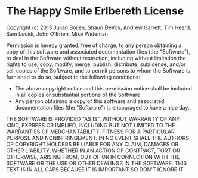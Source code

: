 ﻿The Happy Smile Erlbereth License
=================================

Copyright (c) 2013 Julian Boilen, Shaun DeVos, Andrew Garrett, Tim Heard, Sam Lucidi, John O'Brien, Mike Wideman

Permission is hereby granted, free of charge, to any person obtaining a copy
of this software and associated documentation files (the "Software"), to deal
in the Software without restriction, including without limitation the rights
to use, copy, modify, merge, publish, distribute, sublicense, and/or sell
copies of the Software, and to permit persons to whom the Software is
furnished to do so, subject to the following conditions:

* The above copyright notice and this permission notice shall be included in
all copies or substantial portions of the Software.
* Any person obtaining a copy
of this software and associated documentation files (the "Software") is encouraged to have a nice day.

THE SOFTWARE IS PROVIDED "AS IS", WITHOUT WARRANTY OF ANY KIND, EXPRESS OR
IMPLIED, INCLUDING BUT NOT LIMITED TO THE WARRANTIES OF MERCHANTABILITY,
FITNESS FOR A PARTICULAR PURPOSE AND NONINFRINGEMENT. IN NO EVENT SHALL THE
AUTHORS OR COPYRIGHT HOLDERS BE LIABLE FOR ANY CLAIM, DAMAGES OR OTHER
LIABILITY, WHETHER IN AN ACTION OF CONTRACT, TORT OR OTHERWISE, ARISING FROM,
OUT OF OR IN CONNECTION WITH THE SOFTWARE OR THE USE OR OTHER DEALINGS IN
THE SOFTWARE. THIS TEXT IS IN ALL CAPS BECAUSE IT IS IMPORTANT SO DON'T IGNORE IT.
